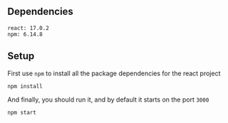 ## Dependencies

    react: 17.0.2
    npm: 6.14.8
    

## Setup

First use `npm` to install all the package dependencies for the react project

    npm install

And finally, you should run it, and by default it starts on the port `3000`

    npm start

